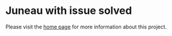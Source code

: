 <!--
 ***************************************************************************************************************************
 * Licensed to the Apache Software Foundation (ASF) under one or more contributor license agreements.  See the NOTICE file *
 * distributed with this work for additional information regarding copyright ownership.  The ASF licenses this file        *
 * to you under the Apache License, Version 2.0 (the "License"); you may not use this file except in compliance            *
 * with the License.  You may obtain a copy of the License at                                                              *
 *                                                                                                                         *
 *  http://www.apache.org/licenses/LICENSE-2.0                                                                             *
 *                                                                                                                         *
 * Unless required by applicable law or agreed to in writing, software distributed under the License is distributed on an  *
 * "AS IS" BASIS, WITHOUT WARRANTIES OR CONDITIONS OF ANY KIND, either express or implied.  See the License for the        *
 * specific language governing permissions and limitations under the License.                                              *
 ***************************************************************************************************************************
-->

# Juneau with issue solved

Please visit the [home page](http://juneau.apache.org) for more information about this project.
